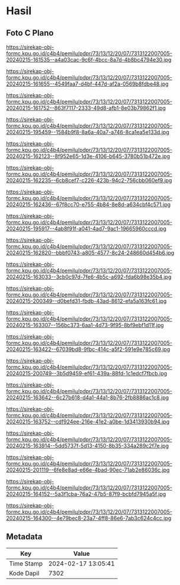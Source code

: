 # Hasil

## Foto C Plano

https://sirekap-obj-formc.kpu.go.id/c4b4/pemilu/pdpr/73/13/12/20/07/7313122007005-20240215-161535--a4a03cac-9c6f-4bcc-8a7d-4b8bc4794e30.jpg

https://sirekap-obj-formc.kpu.go.id/c4b4/pemilu/pdpr/73/13/12/20/07/7313122007005-20240215-161655--4549faa7-d4bf-447d-af2a-0569b8fdbe48.jpg

https://sirekap-obj-formc.kpu.go.id/c4b4/pemilu/pdpr/73/13/12/20/07/7313122007005-20240215-161752--863f7117-2333-49d8-afb1-8e03b79862f1.jpg

https://sirekap-obj-formc.kpu.go.id/c4b4/pemilu/pdpr/73/13/12/20/07/7313122007005-20240215-195459--1584b9f8-8a6a-40a7-a746-8ca1ea5e133d.jpg

https://sirekap-obj-formc.kpu.go.id/c4b4/pemilu/pdpr/73/13/12/20/07/7313122007005-20240215-162123--8f952e65-1d3e-4106-b645-3780b51b472e.jpg

https://sirekap-obj-formc.kpu.go.id/c4b4/pemilu/pdpr/73/13/12/20/07/7313122007005-20240215-162235--6cb8cef7-c226-423b-94c2-756cbb060ef9.jpg

https://sirekap-obj-formc.kpu.go.id/c4b4/pemilu/pdpr/73/13/12/20/07/7313122007005-20240215-162436--67f8cc70-e755-4b84-8e8d-a634cbf4c571.jpg

https://sirekap-obj-formc.kpu.go.id/c4b4/pemilu/pdpr/73/13/12/20/07/7313122007005-20240215-195917--4ab8f91f-a041-4ad7-9ac1-19665960cccd.jpg

https://sirekap-obj-formc.kpu.go.id/c4b4/pemilu/pdpr/73/13/12/20/07/7313122007005-20240215-162820--bbbf0743-a805-4577-8c24-248660d454b6.jpg

https://sirekap-obj-formc.kpu.go.id/c4b4/pemilu/pdpr/73/13/12/20/07/7313122007005-20240215-163033--3cb0c97d-7fe6-4b5c-a692-fda6b98e35b4.jpg

https://sirekap-obj-formc.kpu.go.id/c4b4/pemilu/pdpr/73/13/12/20/07/7313122007005-20240215-200349--d0befd31-fbdb-43ad-8612-efa5a163fc61.jpg

https://sirekap-obj-formc.kpu.go.id/c4b4/pemilu/pdpr/73/13/12/20/07/7313122007005-20240215-163307--156bc373-6aa1-4d73-9f95-8bf9ebf1d11f.jpg

https://sirekap-obj-formc.kpu.go.id/c4b4/pemilu/pdpr/73/13/12/20/07/7313122007005-20240215-163422--67039bd8-9fbc-414c-a5f2-591e9e785c69.jpg

https://sirekap-obj-formc.kpu.go.id/c4b4/pemilu/pdpr/73/13/12/20/07/7313122007005-20240215-200749--3b5d9459-ef61-439a-88fd-1c1edcf7fbcb.jpg

https://sirekap-obj-formc.kpu.go.id/c4b4/pemilu/pdpr/73/13/12/20/07/7313122007005-20240215-163642--6c27b618-d4a1-44a1-8b76-2fb8886ac1c8.jpg

https://sirekap-obj-formc.kpu.go.id/c4b4/pemilu/pdpr/73/13/12/20/07/7313122007005-20240215-163752--cdf924ee-216e-41e2-a0be-1d3413930b94.jpg

https://sirekap-obj-formc.kpu.go.id/c4b4/pemilu/pdpr/73/13/12/20/07/7313122007005-20240215-163914--5dd5737f-5d13-4150-8b35-334a289c2f7e.jpg

https://sirekap-obj-formc.kpu.go.id/c4b4/pemilu/pdpr/73/13/12/20/07/7313122007005-20240215-201119--6fe8e8ad-e66e-4bad-90ec-71ab2e86036c.jpg

https://sirekap-obj-formc.kpu.go.id/c4b4/pemilu/pdpr/73/13/12/20/07/7313122007005-20240215-164152--5a3f1cba-76a2-47b5-87f9-bcbfd7945a5f.jpg

https://sirekap-obj-formc.kpu.go.id/c4b4/pemilu/pdpr/73/13/12/20/07/7313122007005-20240215-164300--4e79bec8-23a7-4ff8-86e6-7ab3c624c4cc.jpg


## Metadata

| Key        | Value               |
| ---------- | ------------------- |
| Time Stamp | 2024-02-17 13:05:41 |
| Kode Dapil | 7302                |



